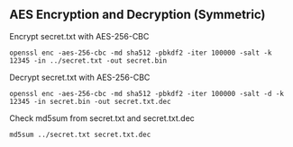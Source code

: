 ## AES Encryption and Decryption (Symmetric)


Encrypt secret.txt with AES-256-CBC 
<pre><code>openssl enc -aes-256-cbc -md sha512 -pbkdf2 -iter 100000 -salt -k 12345 -in ../secret.txt -out secret.bin</code></pre>

Decrypt secret.txt with AES-256-CBC
<pre><code>openssl enc -aes-256-cbc -md sha512 -pbkdf2 -iter 100000 -salt -d -k 12345 -in secret.bin -out secret.txt.dec</code></pre>

Check md5sum from secret.txt and secret.txt.dec
<pre><code>md5sum ../secret.txt secret.txt.dec</code></pre>